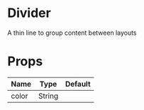 # Divider
A thin line to group content between layouts

# Props

| Name  	| Type   	| Default  	|
|-------	|--------	|----------	|
| color 	| String 	|          	|